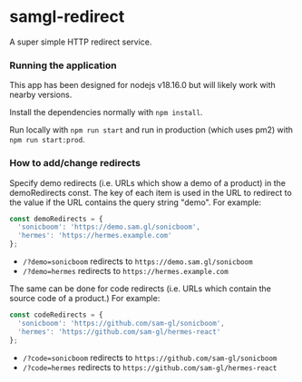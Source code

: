 # samgl-redirect

A super simple HTTP redirect service.

### Running the application

This app has been designed for nodejs v18.16.0 but will likely work with nearby versions.

Install the dependencies normally with `npm install`.

Run locally with `npm run start` and run in production (which uses pm2) with `npm run start:prod`.

### How to add/change redirects

Specify demo redirects (i.e. URLs which show a demo of a product) in the demoRedirects const. The key of each item is used in the URL to redirect to the value if the URL contains the query string "demo". For example:

```js
const demoRedirects = {
  'sonicboom': 'https://demo.sam.gl/sonicboom',
  'hermes': 'https://hermes.example.com'
};
```

- `/?demo=sonicboom` redirects to `https://demo.sam.gl/sonicboom`
- `/?demo=hermes` redirects to `https://hermes.example.com`

The same can be done for code redirects (i.e. URLs which contain the source code of a product.) For example: 

```js
const codeRedirects = {
  'sonicboom': 'https://github.com/sam-gl/sonicboom',
  'hermes': 'https://github.com/sam-gl/hermes-react'
};
```

- `/?code=sonicboom` redirects to `https://github.com/sam-gl/sonicboom`
- `/?code=hermes` redirects to `https://github.com/sam-gl/hermes-react`